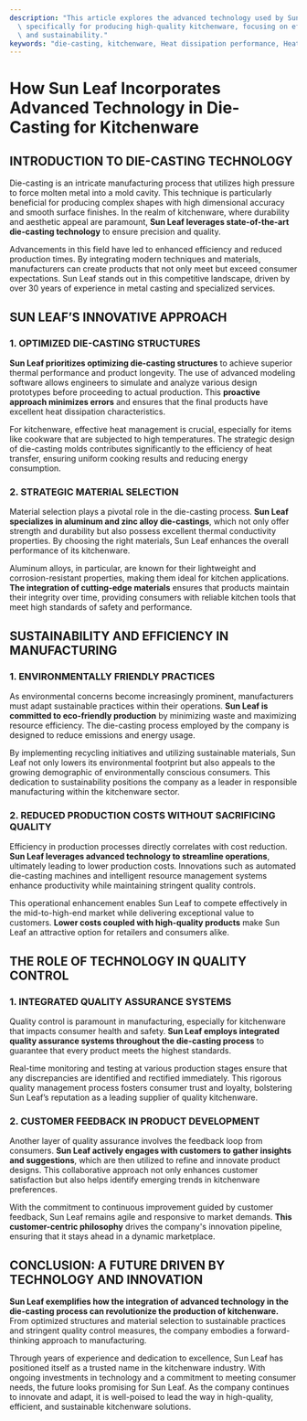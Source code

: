 ```yaml
---
description: "This article explores the advanced technology used by Sun Leaf in die-casting processes\
  \ specifically for producing high-quality kitchenware, focusing on efficiency, quality,\
  \ and sustainability."
keywords: "die-casting, kitchenware, Heat dissipation performance, Heat dissipation fins"
---
```

# How Sun Leaf Incorporates Advanced Technology in Die-Casting for Kitchenware

## INTRODUCTION TO DIE-CASTING TECHNOLOGY

Die-casting is an intricate manufacturing process that utilizes high pressure to force molten metal into a mold cavity. This technique is particularly beneficial for producing complex shapes with high dimensional accuracy and smooth surface finishes. In the realm of kitchenware, where durability and aesthetic appeal are paramount, **Sun Leaf leverages state-of-the-art die-casting technology** to ensure precision and quality.

Advancements in this field have led to enhanced efficiency and reduced production times. By integrating modern techniques and materials, manufacturers can create products that not only meet but exceed consumer expectations. Sun Leaf stands out in this competitive landscape, driven by over 30 years of experience in metal casting and specialized services.

## SUN LEAF’S INNOVATIVE APPROACH

### 1. OPTIMIZED DIE-CASTING STRUCTURES

**Sun Leaf prioritizes optimizing die-casting structures** to achieve superior thermal performance and product longevity. The use of advanced modeling software allows engineers to simulate and analyze various design prototypes before proceeding to actual production. This **proactive approach minimizes errors** and ensures that the final products have excellent heat dissipation characteristics.

For kitchenware, effective heat management is crucial, especially for items like cookware that are subjected to high temperatures. The strategic design of die-casting molds contributes significantly to the efficiency of heat transfer, ensuring uniform cooking results and reducing energy consumption.

### 2. STRATEGIC MATERIAL SELECTION

Material selection plays a pivotal role in the die-casting process. **Sun Leaf specializes in aluminum and zinc alloy die-castings**, which not only offer strength and durability but also possess excellent thermal conductivity properties. By choosing the right materials, Sun Leaf enhances the overall performance of its kitchenware.

Aluminum alloys, in particular, are known for their lightweight and corrosion-resistant properties, making them ideal for kitchen applications. **The integration of cutting-edge materials** ensures that products maintain their integrity over time, providing consumers with reliable kitchen tools that meet high standards of safety and performance.

## SUSTAINABILITY AND EFFICIENCY IN MANUFACTURING

### 1. ENVIRONMENTALLY FRIENDLY PRACTICES

As environmental concerns become increasingly prominent, manufacturers must adapt sustainable practices within their operations. **Sun Leaf is committed to eco-friendly production** by minimizing waste and maximizing resource efficiency. The die-casting process employed by the company is designed to reduce emissions and energy usage.

By implementing recycling initiatives and utilizing sustainable materials, Sun Leaf not only lowers its environmental footprint but also appeals to the growing demographic of environmentally conscious consumers. This dedication to sustainability positions the company as a leader in responsible manufacturing within the kitchenware sector.

### 2. REDUCED PRODUCTION COSTS WITHOUT SACRIFICING QUALITY

Efficiency in production processes directly correlates with cost reduction. **Sun Leaf leverages advanced technology to streamline operations**, ultimately leading to lower production costs. Innovations such as automated die-casting machines and intelligent resource management systems enhance productivity while maintaining stringent quality controls.

This operational enhancement enables Sun Leaf to compete effectively in the mid-to-high-end market while delivering exceptional value to customers. **Lower costs coupled with high-quality products** make Sun Leaf an attractive option for retailers and consumers alike.

## THE ROLE OF TECHNOLOGY IN QUALITY CONTROL

### 1. INTEGRATED QUALITY ASSURANCE SYSTEMS

Quality control is paramount in manufacturing, especially for kitchenware that impacts consumer health and safety. **Sun Leaf employs integrated quality assurance systems throughout the die-casting process** to guarantee that every product meets the highest standards.

Real-time monitoring and testing at various production stages ensure that any discrepancies are identified and rectified immediately. This rigorous quality management process fosters consumer trust and loyalty, bolstering Sun Leaf’s reputation as a leading supplier of quality kitchenware.

### 2. CUSTOMER FEEDBACK IN PRODUCT DEVELOPMENT

Another layer of quality assurance involves the feedback loop from consumers. **Sun Leaf actively engages with customers to gather insights and suggestions**, which are then utilized to refine and innovate product designs. This collaborative approach not only enhances customer satisfaction but also helps identify emerging trends in kitchenware preferences.

With the commitment to continuous improvement guided by customer feedback, Sun Leaf remains agile and responsive to market demands. **This customer-centric philosophy** drives the company's innovation pipeline, ensuring that it stays ahead in a dynamic marketplace.

## CONCLUSION: A FUTURE DRIVEN BY TECHNOLOGY AND INNOVATION

**Sun Leaf exemplifies how the integration of advanced technology in the die-casting process can revolutionize the production of kitchenware.** From optimized structures and material selection to sustainable practices and stringent quality control measures, the company embodies a forward-thinking approach to manufacturing.

Through years of experience and dedication to excellence, Sun Leaf has positioned itself as a trusted name in the kitchenware industry. With ongoing investments in technology and a commitment to meeting consumer needs, the future looks promising for Sun Leaf. As the company continues to innovate and adapt, it is well-poised to lead the way in high-quality, efficient, and sustainable kitchenware solutions.
